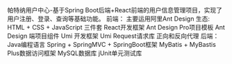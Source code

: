 帕特纳用户中心-基于Spring Boot后端+React前端的用户信息管理项目，实现了用户注册、登录、查询等基础功能。
前端：
主要运用阿里Ant Design 生态:
HTML + CSS + JavaScript 三件套
React开发框架
Ant Design Pro项目模板
Ant Design 端项目组件
Umi 开发框架
Umi Request请求库
正向和反向代理
后端：
Java编程语言
Spring + SpringMVC + SpringBoot框架
MyBatis + MyBastis Plus数据访问框架
MySQL数据库
jUnit单元测试库
